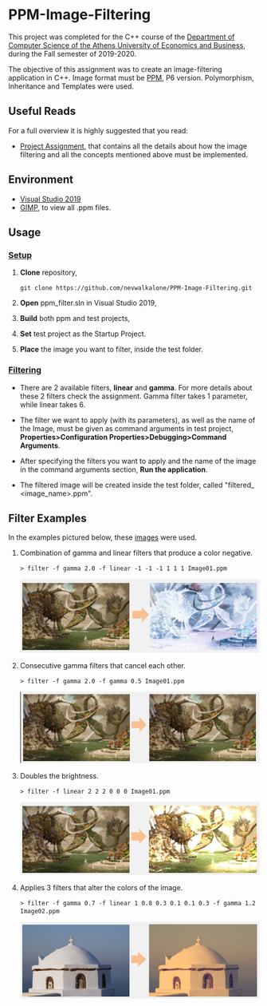 # PPM-Image-Filtering

This project was completed for the C++ course of the [Department of Computer Science of the Athens University of Economics and Business](https://www.dept.aueb.gr/el/cs), during the Fall semester of 2019-2020.

The objective of this assignment was to create an image-filtering application in C++. Image format must be [PPM](http://paulbourke.net/dataformats/ppm/), P6 version. Polymorphism, Inheritance and Templates were used.

## Useful Reads

For a full overview it is highly suggested that you read:

- [Project Assignment](), that contains all the details about how the image filtering and all the concepts mentioned above must be implemented.

## Environment

- [Visual Studio 2019](https://visualstudio.microsoft.com/vs/)
- [GIMP](https://www.gimp.org/), to view all .ppm files.

## Usage

### <ins>Setup</ins>

1. **Clone** repository,

   ```console
   git clone https://github.com/nevwalkalone/PPM-Image-Filtering.git
   ```

2. **Open** ppm_filter.sln in Visual Studio 2019,
3. **Build** both ppm and test projects,
4. **Set** test project as the Startup Project.
5. **Place** the image you want to filter, inside the test folder.

### <ins>Filtering</ins>

- There are 2 available filters, **linear** and **gamma**. For more details about these 2 filters check the assignment. Gamma filter takes 1 parameter, while linear takes 6.

- The filter we want to apply (with its parameters), as well as the name of the Image, must be given as command arguments in test project, **Properties>Configuration Properties>Debugging>Command Arguments**.

- After specifying the filters you want to apply and the name of the image in the command arguments section, **Run the application**.

- The filtered image will be created inside the test folder, called "filtered\_ <image_name>.ppm".

## Filter Examples

In the examples pictured below, these [images](https://drive.google.com/file/d/1SxqzgI6JMyyR08FwlrOOSCOoM13CMs0H/view?usp=sharing) were used.

1. Combination of gamma and linear filters that produce a color negative.

   ```console
   > filter -f gamma 2.0 -f linear -1 -1 -1 1 1 1 Image01.ppm
   ```

   ![enall](images/gamma-linear.png)

2. Consecutive gamma filters that cancel each other.

   ```console
   > filter -f gamma 2.0 -f gamma 0.5 Image01.ppm
   ```

   ![enall](images/gamma-gamma.png)

3. Doubles the brightness.

   ```console
   > filter -f linear 2 2 2 0 0 0 Image01.ppm
   ```

   ![enall](images/linear.png)

4. Applies 3 filters that alter the colors of the image.

   ```console
   > filter -f gamma 0.7 -f linear 1 0.8 0.3 0.1 0.1 0.3 -f gamma 1.2 Image02.ppm
   ```

   ![enall](images/gamma-linear-gamma.png)
